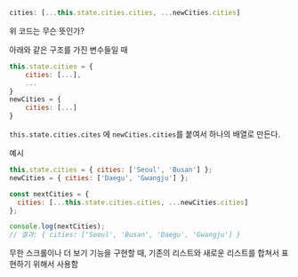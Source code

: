 ```js
cities: [...this.state.cities.cities, ...newCities.cities]
```

위 코드는 무슨 뜻인가?

아래와 같은 구조를 가진 변수들일 때
```js
this.state.cities = {
    cities: [...],
    ...
}
newCities = {
    cities: [...]
}
```

`this.state.cities.cites` 에 `newCities.cities`를 붙여서 하나의 배열로 만든다.

예시
```js
this.state.cities = { cities: ['Seoul', 'Busan'] };
newCities = { cities: ['Daegu', 'Gwangju'] };

const nextCities = {
  cities: [...this.state.cities.cities, ...newCities.cities]
};

console.log(nextCities);
// 결과: { cities: ['Seoul', 'Busan', 'Daegu', 'Gwangju'] }
```

무한 스크롤이나 더 보기 기능을 구현할 때, 기존의 리스트와 새로운 리스트를 합쳐서 표현하기 위해서 사용함